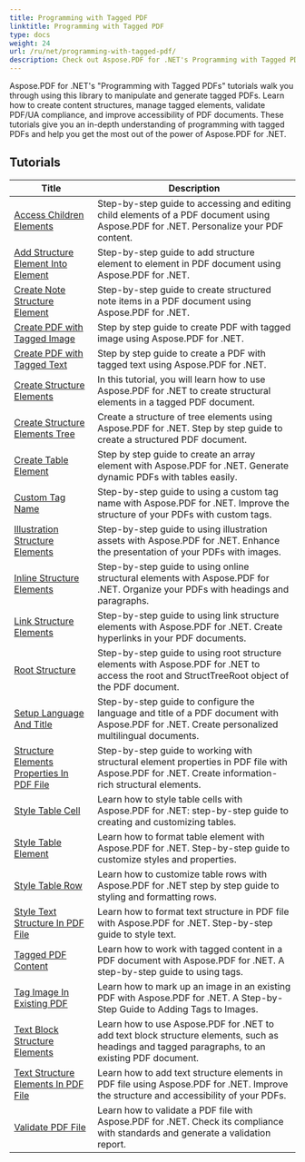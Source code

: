 ```yaml
---
title: Programming with Tagged PDF
linktitle: Programming with Tagged PDF
type: docs
weight: 24
url: /ru/net/programming-with-tagged-pdf/
description: Check out Aspose.PDF for .NET's Programming with Tagged PDF tutorials to master tagged PDF manipulation and generation.
---
```


Aspose.PDF for .NET's "Programming with Tagged PDFs" tutorials walk you through using this library to manipulate and generate tagged PDFs. Learn how to create content structures, manage tagged elements, validate PDF/UA compliance, and improve accessibility of PDF documents. These tutorials give you an in-depth understanding of programming with tagged PDFs and help you get the most out of the power of Aspose.PDF for .NET.

## Tutorials
| Title | Description |
| --- | --- | 
| [Access Children Elements](./access-children-elements/) | Step-by-step guide to accessing and editing child elements of a PDF document using Aspose.PDF for .NET. Personalize your PDF content. |  
| [Add Structure Element Into Element](./add-structure-element-into-element/) | Step-by-step guide to add structure element to element in PDF document using Aspose.PDF for .NET. |  
| [Create Note Structure Element](./create-note-structure-element/) | Step-by-step guide to create structured note items in a PDF document using Aspose.PDF for .NET. |  
| [Create PDF with Tagged Image](./create-pdf-with-tagged-image/) | Step by step guide to create PDF with tagged image using Aspose.PDF for .NET. |  
| [Create PDF with Tagged Text](./create-pdf-with-tagged-text/) | Step by step guide to create a PDF with tagged text using Aspose.PDF for .NET. |  
| [Create Structure Elements](./create-structure-elements/) | In this tutorial, you will learn how to use Aspose.PDF for .NET to create structural elements in a tagged PDF document. |  
| [Create Structure Elements Tree](./create-structure-elements-tree/) | Create a structure of tree elements using Aspose.PDF for .NET. Step by step guide to create a structured PDF document. |  
| [Create Table Element](./create-table-element/) | Step by step guide to create an array element with Aspose.PDF for .NET. Generate dynamic PDFs with tables easily. |  
| [Custom Tag Name](./custom-tag-name/) | Step-by-step guide to using a custom tag name with Aspose.PDF for .NET. Improve the structure of your PDFs with custom tags. |  
| [Illustration Structure Elements](./illustration-structure-elements/) | Step-by-step guide to using illustration assets with Aspose.PDF for .NET. Enhance the presentation of your PDFs with images. |  
| [Inline Structure Elements](./inline-structure-elements/) | Step-by-step guide to using online structural elements with Aspose.PDF for .NET. Organize your PDFs with headings and paragraphs. |  
| [Link Structure Elements](./link-structure-elements/) | Step-by-step guide to using link structure elements with Aspose.PDF for .NET. Create hyperlinks in your PDF documents. |  
| [Root Structure](./root-structure/) | Step-by-step guide to using root structure elements with Aspose.PDF for .NET to access the root and StructTreeRoot object of the PDF document. |  
| [Setup Language And Title](./setup-language-and-title/) | Step-by-step guide to configure the language and title of a PDF document with Aspose.PDF for .NET. Create personalized multilingual documents. |  
| [Structure Elements Properties In PDF File](./structure-elements-properties/) | Step-by-step guide to working with structural element properties in PDF file with Aspose.PDF for .NET. Create information-rich structural elements. |  
| [Style Table Cell](./style-table-cell/) | Learn how to style table cells with Aspose.PDF for .NET: step-by-step guide to creating and customizing tables. |  
| [Style Table Element](./style-table-element/) | Learn how to format table element with Aspose.PDF for .NET. Step-by-step guide to customize styles and properties. |  
| [Style Table Row](./style-table-row/) | Learn how to customize table rows with Aspose.PDF for .NET step by step guide to styling and formatting rows. |  
| [Style Text Structure In PDF File](./style-text-structure/) | Learn how to format text structure in PDF file with Aspose.PDF for .NET. Step-by-step guide to style text. |  
| [Tagged PDF Content](./tagged-pdf-content/) | Learn how to work with tagged content in a PDF document with Aspose.PDF for .NET. A step-by-step guide to using tags. |  
| [Tag Image In Existing PDF](./tag-image-in-existing-pdf/) | Learn how to mark up an image in an existing PDF with Aspose.PDF for .NET. A Step-by-Step Guide to Adding Tags to Images. |  
| [Text Block Structure Elements](./text-block-structure-elements/) | Learn how to use Aspose.PDF for .NET to add text block structure elements, such as headings and tagged paragraphs, to an existing PDF document. |  
| [Text Structure Elements In PDF File](./text-structure-elements/) | Learn how to add text structure elements in PDF file using Aspose.PDF for .NET. Improve the structure and accessibility of your PDFs. |  
| [Validate PDF File](./validate-pdf/) | Learn how to validate a PDF file with Aspose.PDF for .NET. Check its compliance with standards and generate a validation report. |  